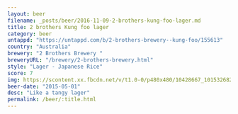 ```yaml
---
layout: beer
filename: _posts/beer/2016-11-09-2-brothers-kung-foo-lager.md
title: 2 brothers Kung foo lager
category: beer
untappd: "https://untappd.com/b/2-brothers-brewery--kung-foo/155613"
country: "Australia"
brewery: "2 Brothers Brewery "
breweryURL: "/brewery/2-brothers-brewery.html"
style: "Lager - Japanese Rice"
score: 7
img: https://scontent.xx.fbcdn.net/v/t1.0-0/p480x480/10428667_10153268299353745_7595281458401637305_n.jpg?oh=8ff89e3c880c20475ff92ba5561d1690&oe=5A33F7DD
beer-date: "2015-05-01"
desc: "Like a tangy lager"
permalink: /beer/:title.html
---
```

